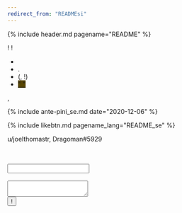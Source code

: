 ```yaml
---
redirect_from: "READMEsi"
---
```


{% include header.md pagename="README" %}

<i class="twa twa-waving-hand"></i><i class="twa twa-thumbs-up"></i>! <i class="twa twa-backhand-index-pointing-down"></i><i class="twa twa-play-button"></i><i class="twa twa-busts-in-silhouette"></i><i class="twa twa-page-facing-up"></i><i class="twa twa-backhand-index-pointing-left"></i><i class="twa twa-left-arrow-curving-right"></i><i class="twa twa-backhand-index-pointing-down"></i><i class="twa twa-division-sign"></i> <i class="twa twa-backhand-index-pointing-left"></i><i class="twa twa-framed-picture"></i><i class="twa twa-fast-forward-button"></i><i class="twa twa-spiral-shell"></i><i class="twa twa-wrench"></i><i class="twa twa-speaking-head"></i><i class="twa twa-thumbs-up"></i><i class="twa twa-minus-sign"></i> <i class="twa twa-backhand-index-pointing-left"></i><i class="twa twa-thought-balloon"></i><i class="twa twa-person-walking"></i><i class="twa twa-brain"></i><i class="twa twa-fast-forward-button"></i><i class="twa twa-speaking-head"></i><i class="twa twa-thumbs-up"></i><i class="twa twa-play-button"></i><i class="twa twa-grinning-face-with-big-eyes"></i><i class="twa twa-play-button"></i><i class="twa twa-outbox-tray"></i><i class="twa twa-fast-forward-button"></i><i class="twa twa-grinning-face-with-big-eyes"></i><i class="twa twa-fast-forward-button"></i><i class="twa twa-brain"></i><i class="twa twa-left-arrow-curving-right"></i><i class="twa twa-infinity"></i>!

- <i class="twa twa-backhand-index-pointing-left"></i><i class="twa twa-wrapped-gift"></i><i class="twa twa-fast-forward-button"></i><i class="twa twa-page-facing-up"></i><i class="twa twa-backhand-index-pointing-down"></i><i class="twa twa-division-sign"></i> [<span style="background-color:#574500;"><i class="twa twa-bust-in-silhouette"></i><i class="twa twa-play-button"></i><i class="twa twa-flexed-biceps"></i><i class="twa twa-outbox-tray"></i><i class="twa twa-fast-forward-button"></i><i class="twa twa-brain"></i><i class="twa twa-infinity"></i><i class="twa twa-wrench"></i><i class="twa twa-speaking-head"></i><i class="twa twa-thumbs-up"></i></span>](https://joelthomastr.github.io/tokipona/pana-sona-ale_se)<i class="twa twa-minus-sign"></i> <i class="twa twa-alarm-clock"></i><i class="twa twa-chequered-flag"></i><i class="twa twa-open-hands"></i><i class="twa twa-upwards-button"></i><i class="twa twa-backhand-index-pointing-left"></i><i class="twa twa-raised-fist"></i><i class="twa twa-fast-forward-button"></i><i class="twa twa-person-lifting-weights"></i><i class="twa twa-keycap"></i><i class="twa twa-index-pointing-up"></i><i class="twa twa-stop-button"></i><i class="twa twa-page-facing-up"></i><i class="twa twa-backhand-index-pointing-down"></i><i class="twa twa-minus-sign"></i> <i class="twa twa-thinking-face"></i><i class="twa twa-alarm-clock"></i><i class="twa twa-person-walking"></i><i class="twa twa-backhand-index-pointing-up"></i><i class="twa twa-upwards-button"></i><i class="twa twa-backhand-index-pointing-left"></i><i class="twa twa-eyes"></i><i class="twa twa-fast-forward-button"></i><i class="twa twa-backhand-index-pointing-down"></i><i class="twa twa-division-sign"></i> <i class="twa twa-collision"></i><i class="twa twa-play-button"></i><i class="twa twa-round-pushpin"></i><i class="twa twa-minus-sign"></i> <i class="twa twa-waving-hand"></i><i class="twa twa-thumbs-up"></i><i class="twa twa-left-arrow-curving-right"></i><i class="twa twa-bust-in-silhouette"></i> <i class="twa twa-input-symbols"></i><i class="twa twa-rainbow"></i><i class="twa twa-infinity"></i><i class="twa twa-thumbs-up"></i><i class="twa twa-mouth"></i><i class="twa twa-input-symbols"></i><i class="twa twa-minus-sign"></i> <i class="twa twa-backhand-index-pointing-up"></i><i class="twa twa-play-button"></i><i class="twa twa-outbox-tray"></i><i class="twa twa-fast-forward-button"></i><i class="twa twa-brain"></i><i class="twa twa-left-arrow-curving-right"></i><i class="twa twa-backhand-index-pointing-left"></i><i class="twa twa-minus-sign"></i> <i class="twa twa-backhand-index-pointing-left"></i><i class="twa twa-thumbs-up"></i><i class="twa twa-fast-forward-button"></i><i class="twa twa-page-facing-up"></i><i class="twa twa-backhand-index-pointing-left"></i><i class="twa twa-upwards-button"></i><i class="twa twa-backhand-index-pointing-left"></i><i class="twa twa-wrench"></i><i class="twa twa-brain"></i><i class="twa twa-backhand-index-pointing-up"></i><i class="twa twa-minus-sign"></i> <i class="twa twa-backhand-index-pointing-left"></i><i class="twa twa-outbox-tray"></i><i class="twa twa-fast-forward-button"></i><i class="twa twa-person-lifting-weights"></i><i class="twa twa-wrapped-gift"></i><i class="twa twa-stop-button"></i><i class="twa twa-page-facing-up"></i><i class="twa twa-backhand-index-pointing-down"></i><i class="twa twa-left-arrow-curving-right"></i><i class="twa twa-backhand-index-pointing-right"></i><i class="twa twa-minus-sign"></i>
- <i class="twa twa-backhand-index-pointing-left"></i><i class="twa twa-upwards-button"></i><i class="twa twa-backhand-index-pointing-down"></i><i class="twa twa-play-button"></i> [<span style="background-color:#574500;"><i class="twa twa-motorway"></i><i class="twa twa-thumbs-up"></i><i class="twa twa-stop-button"></i><i class="twa twa-speaking-head"></i><i class="twa twa-thumbs-up"></i></span>](https://joelthomastr.github.io/tokipona/nasin-pona-pi-toki-pona_se).
- <i class="twa twa-backhand-index-pointing-left"></i><i class="twa twa-raised-fist"></i><i class="twa twa-fast-forward-button"></i> [<span style="background-color:#574500;"><i class="twa twa-framed-picture"></i><i class="twa twa-thumbs-up"></i><i class="twa twa-thumbs-up"></i><i class="twa twa-raised-hand"></i></span>](https://joelthomastr.github.io/tokipona/sitelen-pona-pona-luka_se)<i class="twa twa-minus-sign"></i> <i class="twa twa-wrench"></i><i class="twa twa-backhand-index-pointing-up"></i><i class="twa twa-upwards-button"></i><i class="twa twa-backhand-index-pointing-right"></i><i class="twa twa-flexed-biceps"></i><i class="twa twa-framed-picture"></i><i class="twa twa-fast-forward-button"></i><i class="twa twa-framed-picture"></i><i class="twa twa-thumbs-up"></i><i class="twa twa-thumbs-up"></i><i class="twa twa-wrench"></i><i class="twa twa-straight-ruler"></i><i class="twa twa-framed-picture"></i><i class="twa twa-wrench"></i><i class="twa twa-alarm-clock"></i><i class="twa twa-mouse-face"></i><i class="twa twa-minus-sign"></i> (<i class="twa twa-flexed-biceps"></i><i class="twa twa-upwards-button"></i><i class="twa twa-backhand-index-pointing-down"></i><i class="twa twa-play-button"></i><i class="twa twa-round-pushpin"></i>, <i class="twa twa-backhand-index-pointing-left"></i><i class="twa twa-thought-balloon"></i><i class="twa twa-fast-forward-button"></i><i class="twa twa-backhand-index-pointing-down"></i>!)
- <i class="twa twa-backhand-index-pointing-right"></i><i class="twa twa-flexed-biceps"></i><i class="twa twa-speaking-head"></i><i class="twa twa-fast-forward-button"></i><i class="twa twa-backhand-index-pointing-down"></i><i class="twa twa-left-arrow-curving-right"></i><i class="twa twa-backhand-index-pointing-left"></i><i class="twa twa-division-sign"></i> [<span style="background-color:#574500;">"<i class="twa twa-backhand-index-pointing-right"></i><i class="twa twa-wrench"></i><i class="twa twa-speaking-head"></i> <i class="twa twa-input-symbols"></i><i class="twa twa-gear"></i><i class="twa twa-motorway"></i><i class="twa twa-play-button"></i><i class="twa twa-gear"></i><i class="twa twa-input-symbols"></i> <i class="twa twa-balance-scale"></i><i class="twa twa-bust-in-silhouette"></i><i class="twa twa-cyclone"></i><i class="twa twa-right-arrow-curving-left"></i><i class="twa twa-question-mark"></i>"</span>](https://joelthomastr.github.io/tokipona/kepeken-pi-toki-inli_se)

<i class="twa twa-spiral-shell"></i><i class="twa twa-shuffle-tracks-button"></i><i class="twa twa-open-hands"></i><i class="twa twa-play-button"></i><i class="twa twa-round-pushpin"></i><i class="twa twa-face-without-mouth"></i><i class="twa twa-backhand-index-pointing-left"></i>, <i class="twa twa-backhand-index-pointing-left"></i><i class="twa twa-raised-fist"></i><i class="twa twa-fast-forward-button"></i><i class="twa twa-backhand-index-pointing-up"></i><i class="twa twa-upwards-button"></i><i class="twa twa-backhand-index-pointing-left"></i><i class="twa twa-outbox-tray"></i><i class="twa twa-fast-forward-button"></i><i class="twa twa-backhand-index-pointing-up"></i><i class="twa twa-left-arrow-curving-right"></i><i class="twa twa-backhand-index-pointing-right"></i><i class="twa twa-round-pushpin"></i><i class="twa twa-busts-in-silhouette"></i><i class="twa twa-page-facing-up"></i><i class="twa twa-backhand-index-pointing-down"></i>

{% include ante-pini_se.md date="2020-12-06" %}

{% include likebtn.md pagename_lang="README_se" %}

<i class="twa twa-backhand-index-pointing-right"></i><i class="twa twa-thought-balloon"></i><i class="twa twa-speaking-head"></i><i class="twa twa-left-arrow-curving-right"></i><i class="twa twa-backhand-index-pointing-left"></i><i class="twa twa-upwards-button"></i><i class="twa twa-backhand-index-pointing-right"></i><i class="twa twa-flexed-biceps"></i><i class="twa twa-wrench"></i><i class="twa twa-motorway"></i><i class="twa twa-backhand-index-pointing-down"></i><i class="twa twa-division-sign"></i>
u/joelthomastr, Dragoman#5929

<form
  action="https://formspree.io/xpzyllzr"
  method="POST"
>
  <label>
    <i class="twa twa-backhand-index-pointing-right"></i><i class="twa twa-thought-balloon"></i><i class="twa twa-outbox-tray"></i><i class="twa twa-fast-forward-button"></i><i class="twa twa-page-facing-up"></i> <i class="twa twa-input-symbols"></i><i class="twa twa-shopping-cart"></i><i class="twa twa-open-hands"></i><i class="twa twa-shopping-cart"></i><i class="twa twa-play-button"></i><i class="twa twa-input-symbols"></i> <i class="twa twa-left-arrow-curving-right"></i><i class="twa twa-backhand-index-pointing-left"></i><i class="twa twa-upwards-button"></i><i class="twa twa-waving-hand"></i><i class="twa twa-wrench"></i><i class="twa twa-fast-forward-button"></i><i class="twa twa-gear"></i><i class="twa twa-backhand-index-pointing-down"></i><br><i class="twa twa-speech-balloon"></i><i class="twa twa-package"></i> <i class="twa twa-input-symbols"></i><i class="twa twa-shopping-cart"></i><i class="twa twa-open-hands"></i><i class="twa twa-shopping-cart"></i><i class="twa twa-play-button"></i><i class="twa twa-input-symbols"></i> <i class="twa twa-backhand-index-pointing-right"></i><i class="twa twa-division-sign"></i><br>
    <input type="text" name="_replyto">
  </label><br>
  <label>
    <i class="twa twa-speaking-head"></i><i class="twa twa-backhand-index-pointing-right"></i><i class="twa twa-division-sign"></i><br>
    <textarea name="message"></textarea>
  </label>
<br>
  <button type="submit"><i class="twa twa-waving-hand"></i><i class="twa twa-outbox-tray"></i>!</button>
